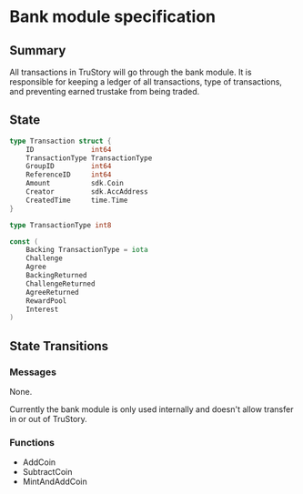 # Bank module specification

## Summary

All transactions in TruStory will go through the bank module. It is responsible for keeping a ledger of all transactions, type of transactions, and preventing earned trustake from being traded.

## State

```go
type Transaction struct {
    ID              int64
    TransactionType TransactionType
    GroupID         int64
    ReferenceID     int64
    Amount          sdk.Coin
    Creator         sdk.AccAddress
    CreatedTime     time.Time
}

type TransactionType int8

const (
    Backing TransactionType = iota
    Challenge
    Agree
    BackingReturned
    ChallengeReturned
    AgreeReturned
    RewardPool
    Interest
)
```

## State Transitions
### Messages

None.

Currently the bank module is only used internally and doesn't allow transfer in or out of TruStory.

### Functions
* AddCoin
* SubtractCoin
* MintAndAddCoin

